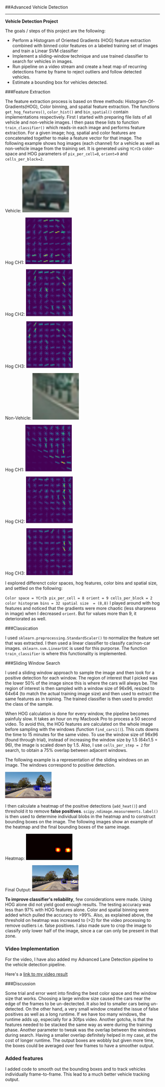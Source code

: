 ##Advanced Vehicle Detection


---

**Vehicle Detection Project**

The goals / steps of this project are the following:

* Perform a Histogram of Oriented Gradients (HOG) feature extraction combined with binned color features on a labeled training set of images and train a Linear SVM classifier
* Implement a sliding-window technique and use trained classifier to search for vehicles in images.
* Run pipeline on a video stream and create a heat map of recurring detections frame by frame to reject outliers and follow detected vehicles.
* Estimate a bounding box for vehicles detected.


###Feature Extraction

The feature extraction process is based on three methods: Histogram-Of-Gradients(HOG), Color binning, and spatial feature extraction. The functions `get_hog_features()`, `color_hist()` and `bin_spatial()` contain implementations respectively. First I started with preparing file lists of all vehicle and non-vehicle images. I then pass these lists to function `train_classifier()` which reads-in each image and performs feature extraction. For a given image; hog, spatial and color features are concatenated together to make a feature vector for that image. The following example shows hog images (each channel) for a vehicle as well as non-vehicle image from the training set. It is generated using `YCrCb` color-space and HOG parameters of `pix_per_cell=8`, `orient=9` and `cells_per_block=2`.

Vehicle: <img src="https://github.com/bhatiaabhishek/CarND-Advanced_Vehicle_Detection/blob/master/test_images/Vehicle.png" width="30%"> 

Hog CH1: <img src="https://github.com/bhatiaabhishek/CarND-Advanced_Vehicle_Detection/blob/master/output_images/Vehicle_ch1.png" width="30%">

Hog CH2: <img src="https://github.com/bhatiaabhishek/CarND-Advanced_Vehicle_Detection/blob/master/output_images/Vehicle_ch2.png" width="30%">

Hog CH3: <img src="https://github.com/bhatiaabhishek/CarND-Advanced_Vehicle_Detection/blob/master/output_images/Vehicle_ch3.png" width="30%">

Non-Vehicle: <img src="https://github.com/bhatiaabhishek/CarND-Advanced_Vehicle_Detection/blob/master/test_images/Non-vehicle.png" width="30%"> 

Hog CH1: <img src="https://github.com/bhatiaabhishek/CarND-Advanced_Vehicle_Detection/blob/master/output_images/Non-Vehicle_ch1.png" width="30%">

Hog CH2: <img src="https://github.com/bhatiaabhishek/CarND-Advanced_Vehicle_Detection/blob/master/output_images/Non-Vehicle_ch2.png" width="30%">

Hog CH3: <img src="https://github.com/bhatiaabhishek/CarND-Advanced_Vehicle_Detection/blob/master/output_images/Non-Vehicle_ch3.png" width="30%">


I explored differenct color spaces, hog features, color bins and spatial size, and settled on the following:

`
Color space = YCrCb
pix_per_cell = 8
orient = 9
cells_per_block = 2
color histogram bins = 32
spatial size  = (8,8)
`
I played around with hog features and noticed that the gradients were more chaotic (less sharpness in image) when I decreased `orient`. But for values more than 9, it deteriorated as well.

###Classication

I used `sklearn.preprocessing.StandardScaler()` to normalize the feature set that was extracted. I then used a linear classifier to classify car/non-car images. `sklearn.svm.LinearSVC` is used for this purporse. The function `train_classifier` is where this functionality is implemented.


###Sliding Window Search

I used a sliding window approach to sample the image and then look for a positive detection for each window. The region of interest that I picked was the lower 50% of the image since this is where the cars will always be. The region of interest is then sampled with a window size of 96x96, resized to 64x64 (to match the actual training image size) and then used to extract the same features as in training. The trained classifier is then used to predict the class of the sample. 

When HOG calculation is done for every window, the pipeline becomes painfuly slow. It takes an hour on my Macbook Pro to process a 50 second video. To avoid this, the HOG features are calculated on the whole image before sampling with the windows (function `find_cars1()`). This cuts downs the time to 15 minutes for the same video. To use the window size of 96x96 (found through trial), instead of increasing the window size by 1.5 (64x1.5 = 96), the image is scaled down by 1.5. Also, I use `cells_per_step = 2` for search, to obtain a 75% overlap between adjacent windows.

The following example is a representation of the sliding windows on an image. The windows correspond to positive detection.

<img src="https://github.com/bhatiaabhishek/CarND-Advanced_Vehicle_Detection/blob/master/output_images/test1_sliding_windows.jpg" width="30%">

I then calculate a heatmap of the positive detections (`add_heat()`) and threshold it to remove **false positives**. `scipy.ndimage.measurements.label()` is then used to determine individual blobs in the heatmap and to construct bounding boxes on the image. The following images show an example of the heatmap and the final bounding boxes of the same image.

Heatmap: <img src="https://github.com/bhatiaabhishek/CarND-Advanced_Vehicle_Detection/blob/master/output_images/test1_heatmap.jpg" width="30%">


Final Output: <img src="https://github.com/bhatiaabhishek/CarND-Advanced_Vehicle_Detection/blob/master/output_images/test1_output_boxes.jpg" width="30%">


**To improve classifier's reliability**, few considerations were made. Using HOG alone did not yield good enough results. The testing accuracy was less than 97% with HOG features alone. Color and spatial binning were added which pulled the accuracy to >99%. Also, as explained above, the threshold on heatmap was increased to (>2) for the video processing to remove outliers i.e. false positives. I also made sure to crop the image to classify only lower half of the image, since a car can only be present in that zone. 

### Video Implementation

For the video, I have also added my Advanced Lane Detection pipeline to the vehicle detection pipeline.

Here's a [link to my video result](./project_video_veh_detect.mp4)





###Discussion

Some trial and error went into finding the best color space and the window size that works. Choosing a large window size caused the cars near the edge of the frames to be un-dectected. It also led to smaller cars being un-detected. On the other hand, a very small window created the issue of false positives as well as a long runtime. If we have too many windows, the runtime adds up, especially for a 30fps video. Another gotcha, is that the features needed to be stacked the same way as were during the training phase. Another parameter to tweak was the overlap between the windows during search. Having a smaller overlap definitely helped in my case, at the cost of longer runtime.
The output boxes are wobbly but given more time, the boxes could be averaged over few frames to have a smoother output.

### Added features
I added code to smooth out the bounding boxes and to track vehicles individually frame-to-frame. This lead to a much better vehicle tracking output.

